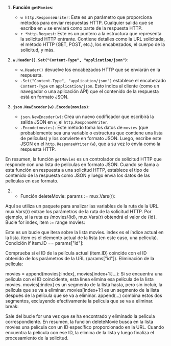 1. **Función `getMovies`**:
   - `w http.ResponseWriter`: Este es un parámetro que proporciona métodos para enviar respuestas HTTP. Cualquier salida que se escriba en `w` se enviará como parte de la respuesta HTTP.
   - `r *http.Request`: Este es un puntero a la estructura que representa la solicitud HTTP entrante. Contiene detalles como la URL solicitada, el método HTTP (GET, POST, etc.), los encabezados, el cuerpo de la solicitud, y más.

2. **`w.Header().Set("Content-Type", "application/json")`**:
   - `w.Header()` devuelve los encabezados HTTP que se enviarán en la respuesta.
   - `.Set("Content-Type", "application/json")` establece el encabezado `Content-Type` en `application/json`. Esto indica al cliente (como un navegador o una aplicación API) que el contenido de la respuesta está en formato JSON.

3. **`json.NewEncoder(w).Encode(movies)`**:
   - `json.NewEncoder(w)`: Crea un nuevo codificador que escribirá la salida JSON en `w`, el `http.ResponseWriter`.
   - `.Encode(movies)`: Este método toma los datos de `movies` (que probablemente sea una variable o estructura que contiene una lista de películas) y los convierte en formato JSON. Luego, escribe este JSON en el `http.ResponseWriter` (`w`), que a su vez lo envía como la respuesta HTTP.

En resumen, la función `getMovies` es un controlador de solicitud HTTP que responde con una lista de películas en formato JSON. Cuando se llama a esta función en respuesta a una solicitud HTTP, establece el tipo de contenido de la respuesta como JSON y luego envía los datos de las películas en ese formato.


2. - Función deleteMovie:
params := mux.Vars(r):

Aquí se utiliza un paquete para analizar las variables de la ruta de la URL. mux.Vars(r) extrae los parámetros de la ruta de la solicitud HTTP. Por ejemplo, si la ruta es /movies/{id}, mux.Vars(r) obtendrá el valor de {id}. Bucle for index, item := range movies:

Este es un bucle que itera sobre la lista movies.
index es el índice actual en la lista.
item es el elemento actual de la lista (en este caso, una película).
Condición if item.ID == params["id"]:

Comprueba si el ID de la película actual (item.ID) coincide con el ID obtenido de los parámetros de la URL (params["id"]).
Eliminación de la película:

movies = append(movies[:index], movies[index+1:]...): Si se encuentra una película con el ID coincidente, esta línea elimina esa película de la lista movies.
movies[:index] es un segmento de la lista hasta, pero sin incluir, la película que se va a eliminar.
movies[index+1:] es un segmento de la lista después de la película que se va a eliminar.
append(...) combina estos dos segmentos, excluyendo efectivamente la película que se va a eliminar.
break:

Sale del bucle for una vez que se ha encontrado y eliminado la película correspondiente.
En resumen, la función deleteMovie busca en la lista movies una película con un ID específico proporcionado en la URL. Cuando encuentra la película con ese ID, la elimina de la lista y luego finaliza el procesamiento de la solicitud.
